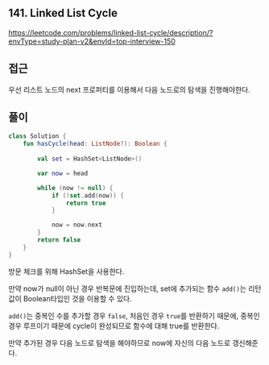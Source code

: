 ## 141. Linked List Cycle

https://leetcode.com/problems/linked-list-cycle/description/?envType=study-plan-v2&envId=top-interview-150

## 접근

우선 리스트 노드의 next 프로퍼티를 이용해서 다음 노드로의 탐색을 진행해야한다.

## 풀이

``````kotlin
class Solution {
    fun hasCycle(head: ListNode?): Boolean {
        
        val set = HashSet<ListNode>()

        var now = head

        while (now != null) {
            if (!set.add(now)) {
                return true
            }

            now = now.next
        }
        return false
    }
}
``````

방문 체크를 위해 HashSet을 사용한다.

만약 now가 null이 아닌 경우 반복문에 진입하는데, set에 추가되는 함수 `add()`는 리턴값이 Boolean타입인 것을 이용할 수 있다.

`add()`는 중복인 수를 추가할 경우 `false`, 처음인 경우 `true`를 반환하기 때문에, 중복인 경우 루프이기 때문에 cycle이 완성되므로 함수에 대해 true를 반환한다.

만약 추가된 경우 다음 노드로 탐색을 해야하므로 now에 자신의 다음 노드로 갱신해준다.

